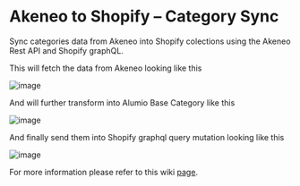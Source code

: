 # Akeneo to Shopify – Category Sync

Sync categories data from Akeneo into Shopify colections using the Akeneo Rest API and Shopify graphQL.

This will fetch the data from Akeneo looking like this

![image](https://github.com/user-attachments/assets/67c75de8-52d2-4966-9201-3bf31b8176e4)

And will further transform into Alumio Base Category like this

![image](https://github.com/user-attachments/assets/eea841d2-e7e5-445a-8615-ec75f763504d)

And finally send them into Shopify graphql query mutation looking like this

![image](https://github.com/user-attachments/assets/aa49508f-fe6c-41a4-9c40-db470df268d1)

For more information please refer to this wiki [page](https://github.com/alumio-int/akeneo-shopify-templates/wiki/Categories-Synchronization-from-Akeneo-to-Shopify-Collections).
